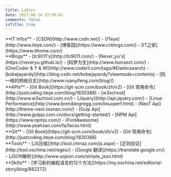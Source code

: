 ```yaml
---
title: Lables
date: 2017-06-14 23:58:42
comments: false
isTitle: true
---
```


<div class="lables-of-div">
**IT Infos**    
- [CSDN](http://www.csdn.net/)   
- [ITeye](http://www.iteye.com/)   
- [博客园](https://www.cnblogs.com/)     
- [IT之家](https://www.ithome.com/)    
</div>

<div class="lables-of-div">
**Blogs**    
- [tc9011's](http://tc9011.com/)   
- [Never_yu's](https://neveryu.github.io/)   
- [码梦为生](http://www.liuinsect.com/)  
- [OneCoder & Y & W](http://www.coderli.com/tags/#Elasticsearch)    
- [kobejayandy](http://blog.csdn.net/kobejayandy?viewmode=contents)    
- [阮一峰的网络日志](http://www.ruanyifeng.com/blog//)    
</div>

<div class="lables-of-div">
**APIs**    
- [Git Book](https://git-scm.com/book/zh/v2)       
- [Git 常用命令](http://justcoding.iteye.com/blog/1830388)
- [w3school](http://www.w3school.com.cn/)
- [Jquery](http://api.jquery.com/)
- [Linux Performance](http://www.brendangregg.com/linuxperf.html)
- [NexT Api](http://theme-next.iissnan.com/)
- [Gulp Api](http://www.gulpjs.com.cn/docs/getting-started/)
- [NPM Api](https://www.npmjs.com/)
- [FontAwesome](http://www.yeahzan.com/fa/facss.html)
</div>


<div class="lables-of-div">
**Git**    
- [Git Book](https://git-scm.com/book/zh/v2)       
- [Git 常用命令](http://justcoding.iteye.com/blog/1830388)
</div>

<div class="lables-of-div">
**Tools**   
- [JS压缩](http://tool.chinaz.com/js.aspx)   
- [正则验证](http://tool.oschina.net/regex/)   
- [Google 翻译](https://translate.google.cn/)   
- [JSON解析](http://www.sojson.com/simple_json.html)
</div>  

<div class="lables-of-div">
**Skills**   
- [学习新的编程语言的12个方法](https://my.oschina.net/editorial-story/blog/882272) 　　　 
</div>  
